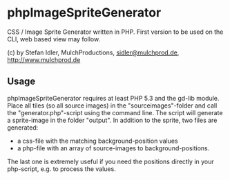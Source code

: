 phpImageSpriteGenerator
=======================

CSS / Image Sprite Generator written in PHP. First version to be used on the CLI, web based view may follow.

(c) by Stefan Idler, MulchProductions, sidler@mulchprod.de, http://www.mulchprod.de

Usage
-----

phpImageSpriteGenerator requires at least PHP 5.3 and the gd-lib module.
Place all tiles (so all source images) in the "sourceimages"-folder and call the "generator.php"-script using the
command line.
The script will generate a sprite-image in the folder "output".
In addition to the sprite, two files are generated:
 - a css-file with the matching background-position values
 - a php-file with an array of source-images to background-positions.

The last one is extremely useful if you need the positions directly in your php-script, e.g. to process the values.